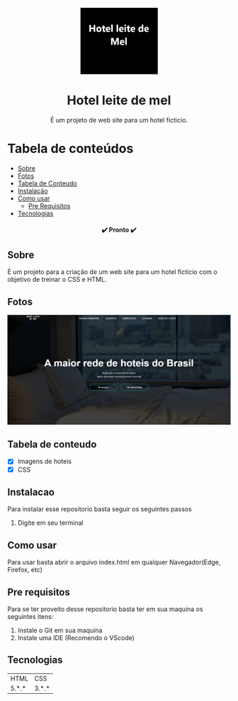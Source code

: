 <p align="center">
  <a href="https://unform.dev">
    <img src="assets/img/Logo.png" height="150" width="175" alt="Unform" />
  </a>
</p>
<h1 align="center">Hotel leite de mel</h1> 

<p align="center">É um projeto de web site para um hotel ficticio.</p>

Tabela de conteúdos
=================
<!--ts-->
   * [Sobre](#Sobre)
   * [Fotos](#Fotos)
   * [Tabela de Conteudo](#tabela-de-conteudo)
   * [Instalação](#instalacao)
   * [Como usar](#como-usar)
      * [Pre Requisitos](#pre-requisitos)
   * [Tecnologias](#tecnologias)
<!--te-->

<h4 align="center"> 
	✔️  Pronto  ✔️
</h4>

## Sobre

 É um projeto para a criação de um web site para um hotel ficticio com o objetivo de treinar o CSS e HTML.

## Fotos

<img src="assets/img/resultado.png"  alt="Unform" />

## Tabela de conteudo

- [x] Imagens de hoteis
- [x] CSS

## Instalacao

Para instalar esse repositorio basta seguir os seguintes passos

1) Digite em seu terminal <code> </code>

## Como usar

Para usar basta abrir o arquivo index.html em qualquer Navegador(Edge, Firefox, etc)

## Pre requisitos

Para se ter proveito desse repositorio basta ter em sua maquina os seguintes itens: 
 
1) Instale o Git em sua maquina 
2) Instale uma IDE (Recomendo o VScode)  

## Tecnologias

 <table>
    <tr>
    <td>HTML</td>
    <td>CSS</td>
    </tr>
    <tr>
    <td>5.*.*</td>
    <td>3.*.*</td>
    </tr>
</table>